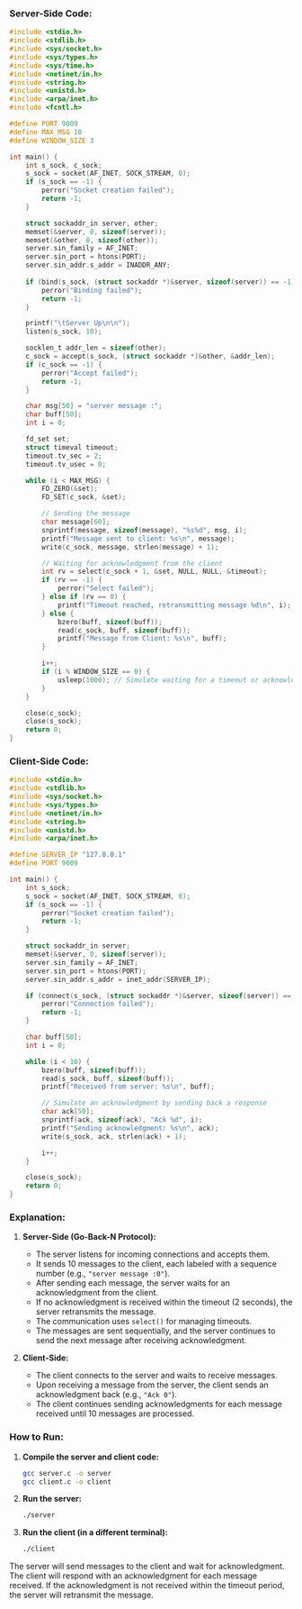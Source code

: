 
### Server-Side Code:
```c
#include <stdio.h>
#include <stdlib.h>
#include <sys/socket.h>
#include <sys/types.h>
#include <sys/time.h>
#include <netinet/in.h>
#include <string.h>
#include <unistd.h>
#include <arpa/inet.h>
#include <fcntl.h>

#define PORT 9009
#define MAX_MSG 10
#define WINDOW_SIZE 3

int main() {
    int s_sock, c_sock;
    s_sock = socket(AF_INET, SOCK_STREAM, 0);
    if (s_sock == -1) {
        perror("Socket creation failed");
        return -1;
    }

    struct sockaddr_in server, other;
    memset(&server, 0, sizeof(server));
    memset(&other, 0, sizeof(other));
    server.sin_family = AF_INET;
    server.sin_port = htons(PORT);
    server.sin_addr.s_addr = INADDR_ANY;
    
    if (bind(s_sock, (struct sockaddr *)&server, sizeof(server)) == -1) {
        perror("Binding failed");
        return -1;
    }

    printf("\tServer Up\n\n");
    listen(s_sock, 10);

    socklen_t addr_len = sizeof(other);
    c_sock = accept(s_sock, (struct sockaddr *)&other, &addr_len);
    if (c_sock == -1) {
        perror("Accept failed");
        return -1;
    }

    char msg[50] = "server message :";
    char buff[50];
    int i = 0;

    fd_set set;
    struct timeval timeout;
    timeout.tv_sec = 2;
    timeout.tv_usec = 0;

    while (i < MAX_MSG) {
        FD_ZERO(&set);
        FD_SET(c_sock, &set);

        // Sending the message
        char message[60];
        snprintf(message, sizeof(message), "%s%d", msg, i);
        printf("Message sent to client: %s\n", message);
        write(c_sock, message, strlen(message) + 1);

        // Waiting for acknowledgment from the client
        int rv = select(c_sock + 1, &set, NULL, NULL, &timeout);
        if (rv == -1) {
            perror("Select failed");
        } else if (rv == 0) {
            printf("Timeout reached, retransmitting message %d\n", i);
        } else {
            bzero(buff, sizeof(buff));
            read(c_sock, buff, sizeof(buff));
            printf("Message from Client: %s\n", buff);
        }

        i++;
        if (i % WINDOW_SIZE == 0) {
            usleep(1000); // Simulate waiting for a timeout or acknowledgment
        }
    }

    close(c_sock);
    close(s_sock);
    return 0;
}
```

### Client-Side Code:
```c
#include <stdio.h>
#include <stdlib.h>
#include <sys/socket.h>
#include <sys/types.h>
#include <netinet/in.h>
#include <string.h>
#include <unistd.h>
#include <arpa/inet.h>

#define SERVER_IP "127.0.0.1"
#define PORT 9009

int main() {
    int s_sock;
    s_sock = socket(AF_INET, SOCK_STREAM, 0);
    if (s_sock == -1) {
        perror("Socket creation failed");
        return -1;
    }

    struct sockaddr_in server;
    memset(&server, 0, sizeof(server));
    server.sin_family = AF_INET;
    server.sin_port = htons(PORT);
    server.sin_addr.s_addr = inet_addr(SERVER_IP);

    if (connect(s_sock, (struct sockaddr *)&server, sizeof(server)) == -1) {
        perror("Connection failed");
        return -1;
    }

    char buff[50];
    int i = 0;

    while (i < 10) {
        bzero(buff, sizeof(buff));
        read(s_sock, buff, sizeof(buff));
        printf("Received from server: %s\n", buff);

        // Simulate an acknowledgment by sending back a response
        char ack[50];
        snprintf(ack, sizeof(ack), "Ack %d", i);
        printf("Sending acknowledgment: %s\n", ack);
        write(s_sock, ack, strlen(ack) + 1);

        i++;
    }

    close(s_sock);
    return 0;
}
```

### Explanation:

1. **Server-Side (Go-Back-N Protocol):**
   - The server listens for incoming connections and accepts them.
   - It sends 10 messages to the client, each labeled with a sequence number (e.g., `"server message :0"`).
   - After sending each message, the server waits for an acknowledgment from the client.
   - If no acknowledgment is received within the timeout (2 seconds), the server retransmits the message.
   - The communication uses `select()` for managing timeouts.
   - The messages are sent sequentially, and the server continues to send the next message after receiving acknowledgment.

2. **Client-Side:**
   - The client connects to the server and waits to receive messages.
   - Upon receiving a message from the server, the client sends an acknowledgment back (e.g., `"Ack 0"`).
   - The client continues sending acknowledgments for each message received until 10 messages are processed.

### How to Run:

1. **Compile the server and client code:**
   ```bash
   gcc server.c -o server
   gcc client.c -o client
   ```

2. **Run the server:**
   ```bash
   ./server
   ```

3. **Run the client (in a different terminal):**
   ```bash
   ./client
   ```

The server will send messages to the client and wait for acknowledgment. The client will respond with an acknowledgment for each message received. If the acknowledgment is not received within the timeout period, the server will retransmit the message.
